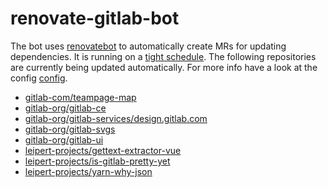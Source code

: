 # renovate-gitlab-bot

The bot uses [renovatebot](https://github.com/renovatebot/renovate) to automatically create MRs for updating dependencies.
It is running on a [tight schedule](https://gitlab.com/leipert-projects/renovate-gitlab-bot/pipeline_schedules).
The following repositories are currently being updated automatically.
For more info have a look at the config [config](./config.js).

<!-- rep -->

- [gitlab-com/teampage-map](https://gitlab.com/gitlab-com/teampage-map)
- [gitlab-org/gitlab-ce](https://gitlab.com/gitlab-org/gitlab-ce)
- [gitlab-org/gitlab-services/design.gitlab.com](https://gitlab.com/gitlab-org/gitlab-services/design.gitlab.com)
- [gitlab-org/gitlab-svgs](https://gitlab.com/gitlab-org/gitlab-svgs)
- [gitlab-org/gitlab-ui](https://gitlab.com/gitlab-org/gitlab-ui)
- [leipert-projects/gettext-extractor-vue](https://gitlab.com/leipert-projects/gettext-extractor-vue)
- [leipert-projects/is-gitlab-pretty-yet](https://gitlab.com/leipert-projects/is-gitlab-pretty-yet)
- [leipert-projects/yarn-why-json](https://gitlab.com/leipert-projects/yarn-why-json)

<!-- rep -->
